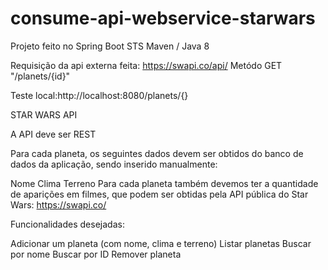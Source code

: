 # consume-api-webservice-starwars

Projeto feito no Spring Boot STS
Maven /
Java 8

Requisição da api externa feita: https://swapi.co/api/
Metódo GET "/planets/{id}"

Teste local:http://localhost:8080/planets/{}

STAR WARS API

A API deve ser REST

Para cada planeta, os seguintes dados devem ser obtidos do banco de dados da aplicação, sendo inserido manualmente:

Nome
Clima
Terreno
Para cada planeta também devemos ter a quantidade de aparições em filmes, que podem ser obtidas pela API pública do Star Wars: https://swapi.co/

Funcionalidades desejadas:

 Adicionar um planeta (com nome, clima e terreno)
 Listar planetas
 Buscar por nome
 Buscar por ID
 Remover planeta

